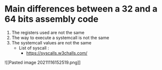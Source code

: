 # Main differences between a 32 and a 64 bits assembly code
1. The registers used are not the same
2. The way to execute a systemcall is not the same
3. The systemcall values are not the same
	- List of syscall : 
		- https://syscalls.w3challs.com/

![[Pasted image 20211116152519.png]]